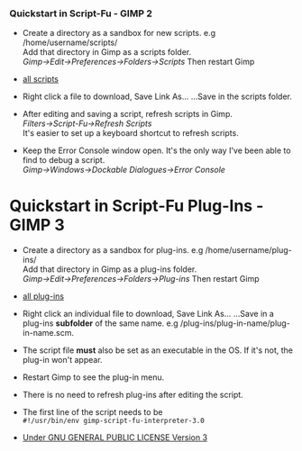 
### Quickstart in Script-Fu - GIMP 2

* Create a directory as a sandbox for new scripts. e.g /home/username/scripts/        
  Add that directory in Gimp as a scripts folder.  
  *Gimp->Edit->Preferences->Folders->Scripts*     Then restart Gimp

* [all scripts](https://github.com/script-fu/script-fu.github.io/blob/main/scripts)

* Right click a file to download, Save Link As... ...Save in the scripts folder.
  
* After editing and saving a script, refresh scripts in Gimp.  
  *Filters->Script-Fu->Refresh Scripts*  
  It's easier to set up a keyboard shortcut to refresh scripts.  

* Keep the Error Console window open. It's the only way I've been able to find to debug a script.  
  *Gimp->Windows->Dockable Dialogues->Error Console*



# Quickstart in Script-Fu Plug-Ins - GIMP 3 

* Create a directory as a sandbox for plug-ins. e.g /home/username/plug-ins/        
  Add that directory in Gimp as a plug-ins folder.  
  *Gimp->Edit->Preferences->Folders->Plug-ins*     Then restart Gimp

* [all plug-ins](https://github.com/script-fu/script-fu.github.io/blob/main/plug-ins)
  
* Right click an individual file to download, Save Link As... ...Save in a plug-ins **subfolder** of the same name. e.g /plug-ins/plug-in-name/plug-in-name.scm.

* The script file **must** also be set as an executable in the OS. If it's not, the plug-in won't appear.

* Restart Gimp to see the plug-in menu.
  
* There is no need to refresh plug-ins after editing the script.  
  
* The first line of the script needs to be  
  ```#!/usr/bin/env gimp-script-fu-interpreter-3.0```


  

* [Under GNU GENERAL PUBLIC LICENSE Version 3](https://github.com/script-fu/script-fu.github.io/blob/main/LICENSE)


